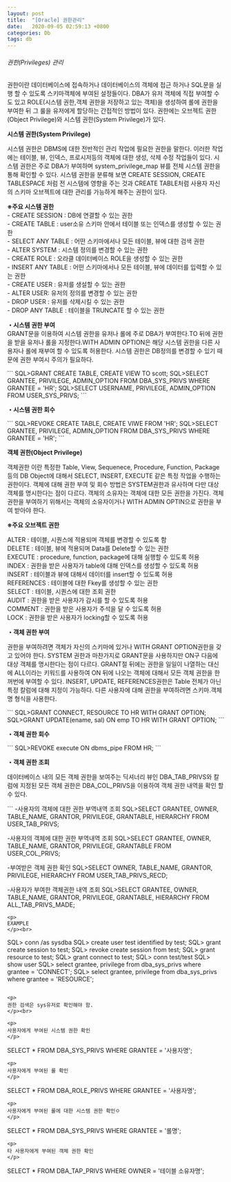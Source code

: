 ```yaml
---
layout: post
title:  "[Oracle] 권한관리"
date:   2020-09-05 02:59:13 +0800
categories: Db
tags: db
---
```


###### 권한(Privileges) 관리
<p>
권한이란 데이터베이스에 접속하거나 데이터베이스의 객체에 접근 하거나 SQL문을 실행 할 수 있도록 스키마객체에 부여된 설정들이다. DBA가 유저 객체에 직접 부여할 수 도 있고 ROLE(시스템 권한,객체 권한을 저장하고 있는 객체)을 생성하여 롤에 권한을 부여한 뒤 그 룰을 유저에게 할당하는 간접적인 방법이 있다. 권한에는 오브젝트 권한(Object Privilege)와 시스템 권한(System Privilege)가 있다.
</p>

<p><strong>시스템 권한(System Privilege)</strong></p>
<p>
시스템 권한은 DBMS에 대한 전반적인 관리 작업에 필요한 권한을 말한다. 이러한 작업에는 테이블, 뷰, 인덱스, 프로시저등의 객체에 대한 생성, 삭제 수정 작업들이 있다. 시스템 권한은 주로 DBA가 부여하며 system_privilege_map 뷰를 전체 시스템 권한을 통해 확인할 수 있다. 시스템 권한을 분류해 보면 CREATE SESSION, CREATE TABLESPACE 처럼 전 시스템에 영향을 주는 것과 CREATE TABLE처럼 사용자 자신의 스키마 오브젝트에 대한 관리를 가능하게 해주는 권한이 있다. 
</p>

<p>
<strong>※주요 시스템 권한</strong><br>
- CREATE SESSION : DB에 연결할 수 있는 권한<br>
- CREATE TABLE : user소유 스키마 안에서 테이블 또는 인덱스를 생성할 수 있는 권한<br>
- SELECT ANY TABLE : 어떤 스키마에서나 모든 테이블, 뷰에 대한 검색 권한<br>
- ALTER SYSTEM : 시스템 정의를 변경할 수 있는 권한<br>
- CREATE ROLE : 오라클 데이터베이스 ROLE을 생성할 수 있는 권한<br>
- INSERT ANY TABLE : 어떤 스키마에서나 모든 테이블, 뷰에 데이터를 입력할 수 있는 권한<br>
- CREATE USER : 유저를 생설할 수 있는 권한<br>
- ALTER USER: 유저의 정의를 변경할 수 있는 권한<br>
- DROP USER : 유저를 삭제시킬 수 있는 권한<br>
- DROP ANY TABLE : 테이블을 TRUNCATE 할 수 있는 권한<br>
</p>

<p>
<strong>・시스템 권한 부여</strong><br>
GRANT문을 이용하여 시스템 권한을 유저나 롤에 주로 DBA가 부여한다.TO 뒤에 권한을 받을 유저나 롤을 지정한다.WITH ADMIN OPTION은 해당 시스템 권한을 다른 사용자나 롤에 재부여 할 수 있도록 허용한다. 시스템 권한은 DB정의를 변경할 수 있기 때문에 권한 부여시 주의가 필요하다.
</p>
```
SQL>GRANT CREATE TABLE, CREATE VIEW TO scott;
SQL>SELECT GRANTEE, PRIVILEGE, ADMIN_OPTION FROM DBA_SYS_PRIVS WHERE GRANTEE = 'HR';
SQL>SELECT USERNAME, PRIVILEGE, ADMIN_OPTION FROM USER_SYS_PRIVS;
```
<p>
<strong>・시스템 권한 회수</strong><br>
</p>
```
SQL>REVOKE CREATE TABLE, CREATE VIWE FROM 'HR';
SQL>SELECT GRANTEE, PRIVILEGE, ADMIN_OPTION FROM DBA_SYS_PRIVS WHERE GRANTEE = 'HR';
```

<p><strong>객체 권한(Object Privilege)</strong></p>
<p>
객체권한 이란 특정한 Table, View, Sequenece, Procedure, Function, Package등의 DB Object에 대해서 SELECT, INSERT, EXECUTE 같은 특정 작업을 수행하는 권한이다. 객체에 대해 권한 부여 및 회수 방법은 SYSTEM권한과 유사하며 다만 대상 객체를 명시한다는 점이 다르다. 객체의 소유자는 객체에 대한 모든 권한을 가진다. 객체 권한을 부여하기 위해서는 객체의 소유자이거나 WITH ADMIN OPTIN으로 권한을 부여 받아야 한다.
</p>
<p>
<strong>※주요 오브젝트 권한</strong><br>
</p>
<p>
ALTER : 테이블, 시퀀스에 적용되며 객체를 변경할 수 있도록 함<br>
DELETE : 테이블, 뷰에 적용되며 Data를 Delete할 수 있는 권한<br>
EXECUTE : procedure, function, package에 대해 실행할 수 있도록 허용<br>
INDEX : 권한을 받은 사용자가 table에 대해 인덱스를 생성할 수 있도록 허용<br>
INSERT : 테이블과 뷰에 대해서 데이터를 insert할 수 있도록 허용<br>
REFERENCES : 테이블에 대한 Fkey를 생성할 수 있는 권한<br>
SELECT : 테이블, 시퀀스에 대한 조회 권한<br>
AUDIT : 권한을 받은 사용자가 감시를 할 수 있도록 허용<br>
COMMENT : 권한을 받은 사용자가 주석을 달 수 있도록 허용<br>
LOCK : 권한을 받은 사용자가 locking할 수 있도록 허용<br>
</p>

<p>
<strong>・객체 권한 부여</strong><br>
</p>
<p>
권한을 부여하려면 객체가 자신의 스키마에 있거나 WITH GRANT OPTION권한을 갖고 있어야 한다. SYSTEM 권한과 마찬가지로 GRANT문을 사용하지만 ON구 다음에 대상 객체를 명시한다는 점이 다르다. GRANT절 뒤에는 권한을 일일이 나열하는 대신에 ALL이라는 키워드를 사용하여 ON 뒤에 나오는 객체에 대해서 모든 객체 권한을 한꺼번에 부여할 수 있다. INSERT, UPDATE, REFERENCES권한은 Table 전체가 아닌 특정 칼럼에 대해 지정이 가능하다. 다른 사용자에 대해 권한을 부여하려면 스키마.객체명 형식을 사용한다. 
</p>
```
SQL>GRANT CONNECT, RESOURCE TO HR WITH GRANT OPTION;
SQL>GRANT UPDATE(ename, sal) ON emp TO HR WITH GRANT OPTION;
```

<p>
<strong>・객체 권한 회수</strong><br>
</p>
```
SQL>REVOKE execute ON dbms_pipe FROM HR;
```

<p>
<strong>・객체 권한 조회</strong><br>
</p>
<p>
데이터베이스 내의 모든 객체 권한을 보여주는 딕셔너리 뷰인 DBA_TAB_PRIVS와 칼럼에 지정된 모든 객체 권한은 DBA_COL_PRIVS을 이용하여 객체 권한 내역을 확인 할 수 있다.
</p>
```
-사용자의 객체에 대한 권한 부역내역 조회
SQL>SELECT GRANTEE, OWNER, TABLE_NAME, GRANTOR, PRIVILEGE, GRANTABLE, HIERARCHY FROM USER_TAB_PRIVS;

-사용자의 객체에 대한 권한 부역내역 조회
SQL>SELECT GRANTEE, OWNER, TABLE_NAME, GRANTOR, PRIVILEGE, GRANTABLE FROM USER_COL_PRIVS;

-부여받은 객체 권한 확인
SQL>SELECT OWNER, TABLE_NAME, GRANTOR, PRIVILEGE, HIERARCHY FROM USER_TAB_PRIVS_RECD;

-사용자가 부여한 객체권한 내역 조회
SQL>SELECT GRANTEE, OWNER, TABLE_NAME, GRANTOR, PRIVILEGE, GRANTABLE, HIERARCHY FROM ALL_TAB_PRIVS_MADE;
```
<p>
EXAMPLE
</p><br>

```
SQL> conn /as sysdba
SQL> create user test identified by test;
SQL> grant create session to test;
SQL> revoke create session from test;
SQL> grant resource to test;
SQL> grant connect to test;
SQL> conn test/test
SQL> show user
SQL> select grantee, privilege from dba_sys_privs where grantee = 'CONNECT';
SQL> select grantee, privilege from dba_sys_privs where grantee = 'RESOURCE';
```

<p>
권한 검색은 sys유저로 확인해야 함.
</p><br>

<p>
사용자에게 부여된 시스템 권한 확인
</p>
```
SELECT * FROM DBA_SYS_PRIVS WHERE GRANTEE = '사용자명';
```
<p>
사용자에게 부여된 롤 확인
</p>
```
SELECT * FROM DBA_ROLE_PRIVS WHERE GRANTEE = '사용자명';
```
<p>
사용자에게 부여된 롤에 대한 시스템 권한 확인ㅇ
</p>
```
SELECT * FROM DBA_SYS_PRIVS WHERE GRANTEE = '롤명';
```
<p>
타 사용자에게 부여된 객체 권한 확인
</p>
```
SELECT * FROM DBA_TAP_PRIVS WHERE OWNER = '테이블 소유자명';
```


